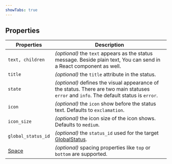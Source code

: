 ```yaml
---
showTabs: true
---
```


## Properties

| Properties                                      | Description                                                                                                                              |
| ----------------------------------------------- | ---------------------------------------------------------------------------------------------------------------------------------------- |
| `text, children`                                | _(optional)_ the `text` appears as the status message. Beside plain text, You can send in a React component as well.                     |
| `title`                                         | _(optional)_ the `title` attribute in the status.                                                                                        |
| `state`                                         | _(optional)_ defines the visual appearance of the status. There are two main statuses `error` and `info`. The default status is `error`. |
| `icon`                                          | _(optional)_ the `icon` show before the status text. Defaults to `exclamation`.                                                          |
| `icon_size`                                     | _(optional)_ the icon size of the icon shows. Defaults to `medium`.                                                                      |
| `global_status_id`                              | _(optional)_ the `status_id` used for the target [GlobalStatus](/uilib/components/global-status).                                        |
| [Space](/uilib/components/space#tab-properties) | _(optional)_ spacing properties like `top` or `bottom` are supported.                                                                    |
